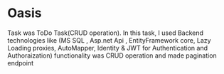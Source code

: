 # Oasis
Task was ToDo Task(CRUD operation). In this task, I used Backend technologies like (MS SQL , Asp.net Api , EntityFramework core, Lazy Loading proxies, AutoMapper, Identity & JWT for Authentication and Authoraization)
functionality was CRUD operation and made pagination endpoint
